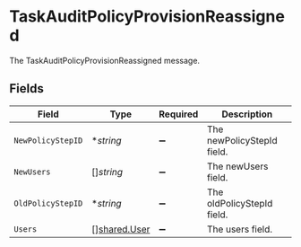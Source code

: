 # TaskAuditPolicyProvisionReassigned

The TaskAuditPolicyProvisionReassigned message.


## Fields

| Field                                               | Type                                                | Required                                            | Description                                         |
| --------------------------------------------------- | --------------------------------------------------- | --------------------------------------------------- | --------------------------------------------------- |
| `NewPolicyStepID`                                   | **string*                                           | :heavy_minus_sign:                                  | The newPolicyStepId field.                          |
| `NewUsers`                                          | []*string*                                          | :heavy_minus_sign:                                  | The newUsers field.                                 |
| `OldPolicyStepID`                                   | **string*                                           | :heavy_minus_sign:                                  | The oldPolicyStepId field.                          |
| `Users`                                             | [][shared.User](../../../pkg/models/shared/user.md) | :heavy_minus_sign:                                  | The users field.                                    |